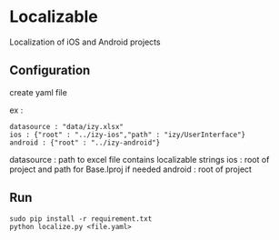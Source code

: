 # Localizable
Localization of iOS and Android projects


## Configuration
create yaml file 

ex : 
```
datasource : "data/izy.xlsx"
ios : {"root" : "../izy-ios","path" : "izy/UserInterface"}
android : {"root" : "../izy-android"}
```

datasource : path to excel file contains localizable strings
ios : root of project and path for Base.lproj if needed
android : root of project

## Run
```
sudo pip install -r requirement.txt
python localize.py <file.yaml>
```

